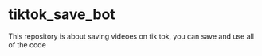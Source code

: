 # tiktok_save_bot
This repository is about saving videoes on tik tok, you can save and use all of the code
